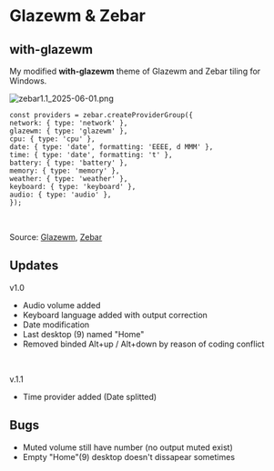 # Glazewm & Zebar
## with-glazewm

My modified <b>with-glazewm</b> theme of Glazewm and Zebar tiling for Windows.

![zebar1.1_2025-06-01.png](./Screenshot_2025-06-01.png)
<br>

```
const providers = zebar.createProviderGroup({
network: { type: 'network' },
glazewm: { type: 'glazewm' },
cpu: { type: 'cpu' },
date: { type: 'date', formatting: 'EEEE, d MMM' },
time: { type: 'date', formatting: 't' },
battery: { type: 'battery' },
memory: { type: 'memory' },
weather: { type: 'weather' },
keyboard: { type: 'keyboard' },
audio: { type: 'audio' },
});
```
<br>

Source: [Glazewm](https://github.com/glzr-io/glazewm), [Zebar](https://github.com/glzr-io/zebar)

## Updates

v1.0
* Audio volume added
* Keyboard language added with output correction
* Date modification
* Last desktop (9) named "Home"
* Removed binded Alt+up / Alt+down by reason of coding conflict
<br>

v.1.1
* Time provider added (Date splitted)  

## Bugs
* Muted volume still have number (no output muted exist)
* Empty "Home"(9) desktop doesn't dissapear sometimes 